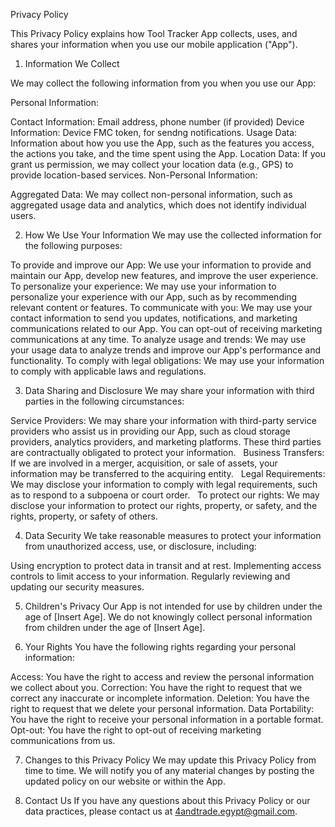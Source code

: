 Privacy Policy

This Privacy Policy explains how Tool Tracker App collects, uses, and shares your information when you use our mobile application ("App").

1. Information We Collect

We may collect the following information from you when you use our App:

Personal Information:

Contact Information: Email address, phone number (if provided)
Device Information: Device FMC token, for sendng notifications.
Usage Data: Information about how you use the App, such as the features you access, the actions you take, and the time spent using the App.
Location Data: If you grant us permission, we may collect your location data (e.g., GPS) to provide location-based services.
Non-Personal Information:

Aggregated Data: We may collect non-personal information, such as aggregated usage data and analytics, which does not identify individual users.

2. How We Use Your Information
We may use the collected information for the following purposes:

To provide and improve our App: We use your information to provide and maintain our App, develop new features, and improve the user experience.
To personalize your experience: We may use your information to personalize your experience with our App, such as by recommending relevant content or features.
To communicate with you: We may use your contact information to send you updates, notifications, and marketing communications related to our App. You can opt-out of receiving marketing communications at any time.
To analyze usage and trends: We may use your usage data to analyze trends and improve our App's performance and functionality.
To comply with legal obligations: We may use your information to comply with applicable laws and regulations.

3. Data Sharing and Disclosure
We may share your information with third parties in the following circumstances:

Service Providers: We may share your information with third-party service providers who assist us in providing our App, such as cloud storage providers, analytics providers, and marketing platforms. These third parties are contractually obligated to protect your information.   
Business Transfers: If we are involved in a merger, acquisition, or sale of assets, your information may be transferred to the acquiring entity.   
Legal Requirements: We may disclose your information to comply with legal requirements, such as to respond to a subpoena or court order.   
To protect our rights: We may disclose your information to protect our rights, property, or safety, and the rights, property, or safety of others.   

4. Data Security
We take reasonable measures to protect your information from unauthorized access, use, or disclosure, including:   

Using encryption to protect data in transit and at rest.
Implementing access controls to limit access to your information.
Regularly reviewing and updating our security measures.

5. Children's Privacy
Our App is not intended for use by children under the age of [Insert Age]. We do not knowingly collect personal information from children under the age of [Insert Age].

6. Your Rights
You have the following rights regarding your personal information:

Access: You have the right to access and review the personal information we collect about you.
Correction: You have the right to request that we correct any inaccurate or incomplete information.
Deletion: You have the right to request that we delete your personal information.
Data Portability: You have the right to receive your personal information in a portable format.
Opt-out: You have the right to opt-out of receiving marketing communications from us.

7. Changes to this Privacy Policy
We may update this Privacy Policy from time to time. We will notify you of any material changes by posting the updated policy on our website or within the App.   

8. Contact Us
If you have any questions about this Privacy Policy or our data practices, please contact us at 4andtrade.egypt@gmail.com.

